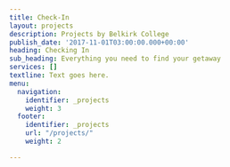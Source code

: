 ```yaml
---
title: Check-In
layout: projects
description: Projects by Belkirk College
publish_date: '2017-11-01T03:00:00.000+00:00'
heading: Checking In
sub_heading: Everything you need to find your getaway
services: []
textline: Text goes here.
menu:
  navigation:
    identifier: _projects
    weight: 3
  footer:
    identifier: _projects
    url: "/projects/"
    weight: 2

---
```

